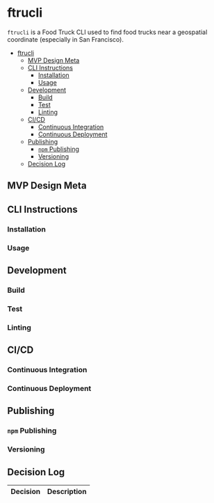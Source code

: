 # ftrucli

`ftrucli` is a Food Truck CLI used to find food trucks near a geospatial coordinate (especially in San Francisco).

- [ftrucli](#ftrucli)
  - [MVP Design Meta](#mvp-design-meta)
  - [CLI Instructions](#cli-instructions)
    - [Installation](#installation)
    - [Usage](#usage)
  - [Development](#development)
    - [Build](#build)
    - [Test](#test)
    - [Linting](#linting)
  - [CI/CD](#cicd)
    - [Continuous Integration](#continuous-integration)
    - [Continuous Deployment](#continuous-deployment)
  - [Publishing](#publishing)
    - [`npm` Publishing](#npm-publishing)
    - [Versioning](#versioning)
  - [Decision Log](#decision-log)

## MVP Design Meta

## CLI Instructions

### Installation

### Usage

## Development

### Build

### Test

### Linting

## CI/CD

### Continuous Integration

### Continuous Deployment

## Publishing

### `npm` Publishing

### Versioning

## Decision Log

| Decision | Description |
| -------- | ----------- |
